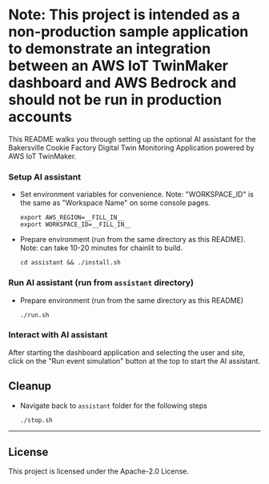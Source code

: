 # Note: This project is intended as a non-production sample application to demonstrate an integration between an AWS IoT TwinMaker dashboard and AWS Bedrock and should not be run in production accounts

This README walks you through setting up the optional AI assistant for the Bakersville Cookie Factory Digital Twin Monitoring Application powered by AWS IoT TwinMaker.

### Setup AI assistant

- Set environment variables for convenience. Note: "WORKSPACE_ID" is the same as "Workspace Name" on some console pages.
  ```shell
  export AWS_REGION=__FILL_IN__
  export WORKSPACE_ID=__FILL_IN__
  ```

- Prepare environment (run from the same directory as this README). Note: can take 10-20 minutes for chainlit to build.
  ```shell
  cd assistant && ./install.sh
  ```

### Run AI assistant (run from `assistant` directory)

- Prepare environment (run from the same directory as this README)
  ```shell
  ./run.sh
  ```

### Interact with AI assistant

After starting the dashboard application and selecting the user and site, click on the "Run event simulation" button at the top to start the AI assistant. 

## Cleanup

- Navigate back to `assistant` folder for the following steps

  ```shell
  ./stop.sh
  ```

---

## License

This project is licensed under the Apache-2.0 License.
